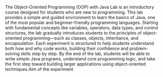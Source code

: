 The Object-Oriented Programming (OOP) with Java Lab is an introductory course designed for students who are new to programming. This lab provides a simple and guided environment to learn the basics of Java, one of the most popular and beginner-friendly programming languages.
Starting with fundamental concepts like variables, operators, data types, and control structures, the lab gradually introduces students to the principles of object-oriented programming—such as classes, objects, inheritance, and encapsulation. Each experiment is structured to help students understand both how and why code works, building their confidence and problem-solving skills step by step. By the end of the lab, students will be able to write simple Java programs, understand core programming logic, and take the first step toward building larger applications using object-oriented techniques.Aim of the experiment
